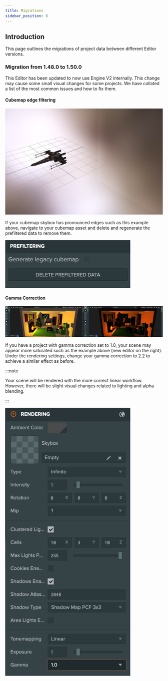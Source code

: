 ```yaml
---
title: Migrations
sidebar_position: 8
---
```


## Introduction

This page outlines the migrations of project data between different Editor versions.

### Migration from 1.48.0 to 1.50.0

This Editor has been updated to now use Engine V2 internally. This change may cause some small visual changes for some projects. We have collated a list of the most common issues and how to fix them.

#### Cubemap edge filtering

<img src='/img/user-manual/editor/editor-v2/edge-filter.png' width='600' />

If your cubemap skybox has pronounced edges such as this example above, navigate to your cubemap asset and delete and regenerate the prefiltered data to remove them.

<img src='/img/user-manual/editor/editor-v2/prefiltered-data.png' width='400' />

#### Gamma Correction

<img src='/img/user-manual/editor/editor-v2/gamma-compare.png' />

If you have a project with gamma correction set to 1.0, your scene may appear more saturated such as the example above (new editor on the right). Under the rendering settings, change your gamma correction to 2.2 to achieve a similar effect as before.

:::note

Your scene will be rendered with the more correct linear workflow. However, there will be slight visual changes related to lighting and alpha blending.

:::

<img src='/img/user-manual/editor/editor-v2/gamma-tonemap-settings.png' width='400' />
